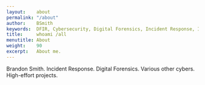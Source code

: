 ```yaml
---
layout:    about
permalink: "/about"
author:    BSmith
keywords:  DFIR, Cybersecurity, Digital Forensics, Incident Response, Information Security, InfoSec, CISO
title:     whoami /all
menutitle: About
weight:    90
excerpt:   About me.
--- 
```

<script async defer src="https://buttons.github.io/buttons.js"></script>

Brandon Smith. Incident Response. Digital Forensics. Various other cybers. High-effort projects.

